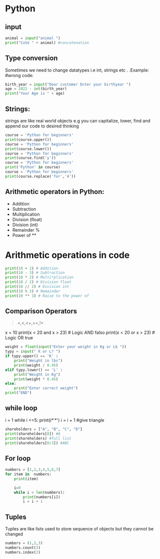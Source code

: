 # Python

## input

```python
animal = input("animal ")
print("Cute " + animal) #concatenation
```

## Type conversion
Sometimes we need to change datatypes i.e int, strings etc . .Example: #wrong code:

```python 
birth_year = input("Dear customer Enter your birthyear ")
age = 2022 - int(birth_year)
print("Your Age is " + age)
```

## Strings:
strings are like real world objects e.g you can capitalize, lower, find and append our code to desired thinking
```python
course = 'Python for beginners'
print(course.upper())
course = 'Python for beginners'
print(course.lower())
course = 'Python for beginners'
print(course.find('y'))
course = 'Python for beginners'
print('Python' in course)
course = 'Python for beginners'
print(course.replace('for','4'))
```

## Arithmetic operators in Python:
* Addition 
* Subtraction 
* Multiplication 
* Division (float)
* Division (int) 
* Remainder % 
* Power of **

# Arithmetic operations in code
```python
print(10 + 2) # Addition
print(10 - 3) # Subtraction
print(10 * 2) # Multi*plication
print(10 / 2) # Division float
print(10 // 2) # Division int
print(10 % 2) # Remainder
print(10 ** 3) # Raise to the power of
```

## Comparison Operators
>=,<,<+,==,!=

x = 10
print(x < 20 and x > 23) # Logic AND falso
print(x < 20 or x > 23) # Logic OR true


```python
weight = float(input("Enter your weight in Kg or Lb "))
typy = input(" K or L? ")
if typy.upper() == 'K' :
    print("Weight in lbs")
    print(weight / 0.45)
elif typy.lower() == 'L' :
    print("Weight in Kg")
    print(weight * 0.45)
else:
    print("Enter correct weight")
print("END")
```

## while loop
i = 1
while i <=5:
    print(i*'*')
    i = i + 1  #give triangle
    
```python
shareholders = ["A", "B", "C", "D"]
print(shareholders[0]) #A
print(shareholders) #full list
print(shareholders[0:3]) #ABC
```
## For loop
```python
numbers = [1,2,3,4,5,6,7]
for item in  numbers:
    print(item)

    i=0
    while i < len(numbers):
        print(numbers[i])
        i = i + 1
```

## Tuples
Tuples are like lists used to store sequence of objects but they cannot be changed
```python
numbers = (1,2,3)
numbers.count(3)
numbers.index(2)
```
